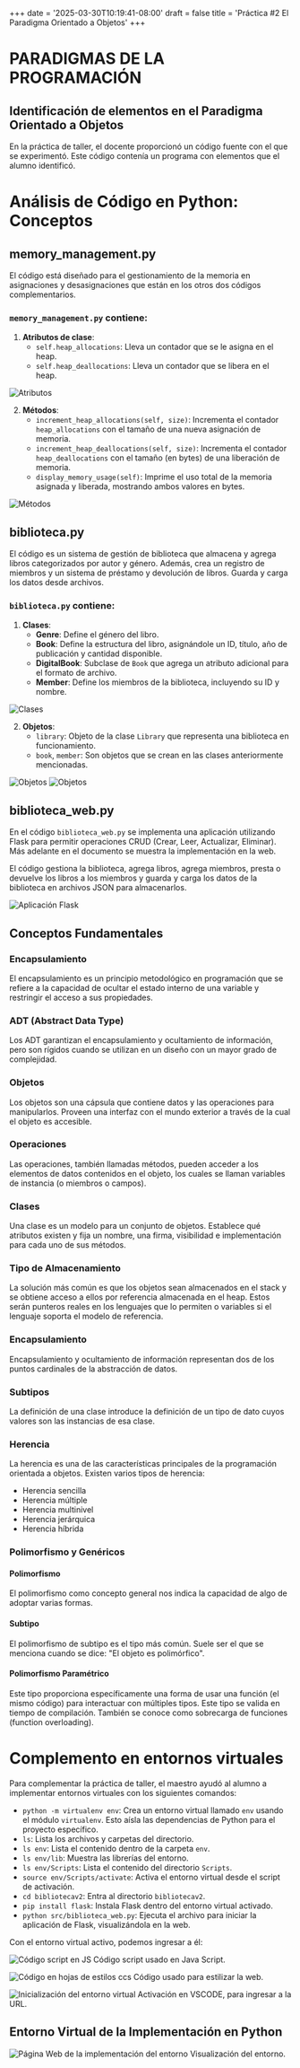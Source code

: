 +++ date = '2025-03-30T10:19:41-08:00' 
draft = false 
title = 'Práctica #2 El Paradigma Orientado a Objetos' 
+++

# **PARADIGMAS DE LA PROGRAMACIÓN**

## Identificación de elementos en el Paradigma Orientado a Objetos

En la práctica de taller, el docente proporcionó un código fuente con el que se experimentó. Este código contenía un programa con elementos que el alumno identificó.

# Análisis de Código en Python: Conceptos


## memory_management.py

El código está diseñado para el gestionamiento de la memoria en asignaciones y desasignaciones que están en los otros dos códigos complementarios.

### `memory_management.py` contiene:
1. **Atributos de clase**:
   - `self.heap_allocations`: Lleva un contador que se le asigna en el heap.
   - `self.heap_deallocations`: Lleva un contador que se libera en el heap.

![Atributos](./imagesp2/1.png "Atributos")

   
2. **Métodos**:
   - `increment_heap_allocations(self, size)`: Incrementa el contador `heap_allocations` con el tamaño de una nueva asignación de memoria.
   - `increment_heap_deallocations(self, size)`: Incrementa el contador `heap_deallocations` con el tamaño (en bytes) de una liberación de memoria.
   - `display_memory_usage(self)`: Imprime el uso total de la memoria asignada y liberada, mostrando ambos valores en bytes.

![Métodos](./imagesp2/2.png "Métodos")


## biblioteca.py

El código es un sistema de gestión de biblioteca que almacena y agrega libros categorizados por autor y género. Además, crea un registro de miembros y un sistema de préstamo y devolución de libros. Guarda y carga los datos desde archivos.

### `biblioteca.py` contiene:
1. **Clases**:
   - **Genre**: Define el género del libro.
   - **Book**: Define la estructura del libro, asignándole un ID, título, año de publicación y cantidad disponible.
   - **DigitalBook**: Subclase de `Book` que agrega un atributo adicional para el formato de archivo.
   - **Member**: Define los miembros de la biblioteca, incluyendo su ID y nombre.

![Clases](./imagesp2/3.png "Clases")


2. **Objetos**:
   - `library`: Objeto de la clase `Library` que representa una biblioteca en funcionamiento.
   - `book`, `member`: Son objetos que se crean en las clases anteriormente mencionadas.

![Objetos](./imagesp2/4.png "Objetos")
![Objetos](./imagesp2/5.png "Objetos")

## biblioteca_web.py

En el código `biblioteca_web.py` se implementa una aplicación utilizando Flask para permitir operaciones CRUD (Crear, Leer, Actualizar, Eliminar). Más adelante en el documento se muestra la implementación en la web.

El código gestiona la biblioteca, agrega libros, agrega miembros, presta o devuelve los libros a los miembros y guarda y carga los datos de la biblioteca en archivos JSON para almacenarlos.

![Aplicación Flask](./imagesp2/6.png "Flask")


## Conceptos Fundamentales

### Encapsulamiento
El encapsulamiento es un principio metodológico en programación que se refiere a la capacidad de ocultar el estado interno de una variable y restringir el acceso a sus propiedades.

### ADT (Abstract Data Type)
Los ADT garantizan el encapsulamiento y ocultamiento de información, pero son rígidos cuando se utilizan en un diseño con un mayor grado de complejidad.

### Objetos
Los objetos son una cápsula que contiene datos y las operaciones para manipularlos. Proveen una interfaz con el mundo exterior a través de la cual el objeto es accesible.

### Operaciones
Las operaciones, también llamadas métodos, pueden acceder a los elementos de datos contenidos en el objeto, los cuales se llaman variables de instancia (o miembros o campos).

### Clases
Una clase es un modelo para un conjunto de objetos. Establece qué atributos existen y fija un nombre, una firma, visibilidad e implementación para cada uno de sus métodos.

### Tipo de Almacenamiento
La solución más común es que los objetos sean almacenados en el stack y se obtiene acceso a ellos por referencia almacenada en el heap. Estos serán punteros reales en los lenguajes que lo permiten o variables si el lenguaje soporta el modelo de referencia.

### Encapsulamiento
Encapsulamiento y ocultamiento de información representan dos de los puntos cardinales de la abstracción de datos.

### Subtipos
La definición de una clase introduce la definición de un tipo de dato cuyos valores son las instancias de esa clase.

### Herencia
La herencia es una de las características principales de la programación orientada a objetos. Existen varios tipos de herencia:
- Herencia sencilla
- Herencia múltiple
- Herencia multinivel
- Herencia jerárquica
- Herencia híbrida

### Polimorfismo y Genéricos

#### Polimorfismo
El polimorfismo como concepto general nos indica la capacidad de algo de adoptar varias formas.

#### Subtipo
El polimorfismo de subtipo es el tipo más común. Suele ser el que se menciona cuando se dice: "El objeto es polimórfico".

#### Polimorfismo Paramétrico
Este tipo proporciona específicamente una forma de usar una función (el mismo código) para interactuar con múltiples tipos. Este tipo se valida en tiempo de compilación. También se conoce como sobrecarga de funciones (function overloading).



# Complemento en entornos virtuales

Para complementar la práctica de taller, el maestro ayudó al alumno a implementar entornos virtuales con los siguientes comandos:

- `python -m virtualenv env`: Crea un entorno virtual llamado `env` usando el módulo `virtualenv`. Esto aísla las dependencias de Python para el proyecto específico.
- `ls`: Lista los archivos y carpetas del directorio.
- `ls env`: Lista el contenido dentro de la carpeta `env`.
- `ls env/lib`: Muestra las librerías del entorno.
- `ls env/Scripts`: Lista el contenido del directorio `Scripts`.
- `source env/Scripts/activate`: Activa el entorno virtual desde el script de activación.
- `cd bibliotecav2`: Entra al directorio `bibliotecav2`.
- `pip install flask`: Instala Flask dentro del entorno virtual activado.
- `python src/biblioteca_web.py`: Ejecuta el archivo para iniciar la aplicación de Flask, visualizándola en la web.

Con el entorno virtual activo, podemos ingresar a él:

![Código script en JS](./imagesp2/env01.png "JS")
Código script usado en Java Script.

![Código en hojas de estilos ccs](./imagesp2/env02.png "CSS")
Código usado para estilizar la web.

![Inicialización del entorno virtual](./imagesp2/ev1.png "Entorno Virtual")
Activación en VSCODE, para ingresar a la URL.

## Entorno Virtual de la Implementación en Python
![Página Web de la implementación del entorno](./imagesp2/ev2.png "Entorno Virtual")
Visualización del entorno.